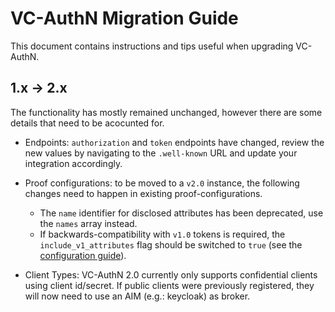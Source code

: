 # VC-AuthN Migration Guide

This document contains instructions and tips useful when upgrading VC-AuthN.

## 1.x -> 2.x

The functionality has mostly remained unchanged, however there are some details that need to be acocunted for.

* Endpoints: `authorization` and `token` endpoints have changed, review the new values by navigating to the `.well-known` URL and update your integration accordingly.

* Proof configurations: to be moved to a `v2.0` instance, the following changes need to happen in existing proof-configurations.
  - The `name` identifier for disclosed attributes has been deprecated, use the `names` array instead.
  - If backwards-compatibility with `v1.0` tokens is required, the `include_v1_attributes` flag should be switched to `true` (see the [configuration guide](./ConfigurationGuide.md)).

* Client Types: VC-AuthN 2.0 currently only supports confidential clients using client id/secret. If public clients were previously registered, they will now need to use an AIM (e.g.: keycloak) as broker.
